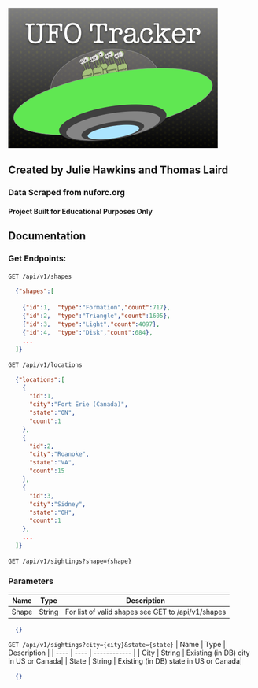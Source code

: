 ![logo](ufo-track-logo.png?raw=true)
## Created by Julie Hawkins and Thomas Laird
### Data Scraped from nuforc.org
#### Project Built for Educational Purposes Only

## Documentation

### Get Endpoints: 
`GET /api/v1/shapes`
```json
  {"shapes":[
    
    {"id":1,  "type":"Formation","count":717},
    {"id":2,  "type":"Triangle","count":1605},
    {"id":3,  "type":"Light","count":4097},
    {"id":4,  "type":"Disk","count":684},
    ...
  ]}
```

`GET /api/v1/locations`
```json
  {"locations":[
    {
      "id":1,
      "city":"Fort Erie (Canada)",
      "state":"ON",
      "count":1
    },
    {
      "id":2,
      "city":"Roanoke",
      "state":"VA",
      "count":15
    },
    {
      "id":3,
      "city":"Sidney",
      "state":"OH",
      "count":1
    },
    ...
  ]}
```

`GET /api/v1/sightings?shape={shape}`
### Parameters
| Name | Type |  Description |
| ---- | ---- | ------------ |
| Shape | String | For list of valid shapes see GET to /api/v1/shapes |
```json
  {}
```

`GET /api/v1/sightings?city={city}&state={state}`
| Name | Type |  Description |
| ---- | ---- | ------------ |
| City | String | Existing (in DB) city in US or Canada|
| State | String | Existing (in DB) state in US or Canada|
```json
  {}
```
